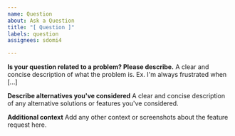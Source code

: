 ```yaml
---
name: Question
about: Ask a Question
title: "[ Question ]"
labels: question
assignees: sdomi4

---
```


**Is your question related to a problem? Please describe.**
A clear and concise description of what the problem is. Ex. I'm always frustrated when [...]

**Describe alternatives you've considered**
A clear and concise description of any alternative solutions or features you've considered.

**Additional context**
Add any other context or screenshots about the feature request here.
